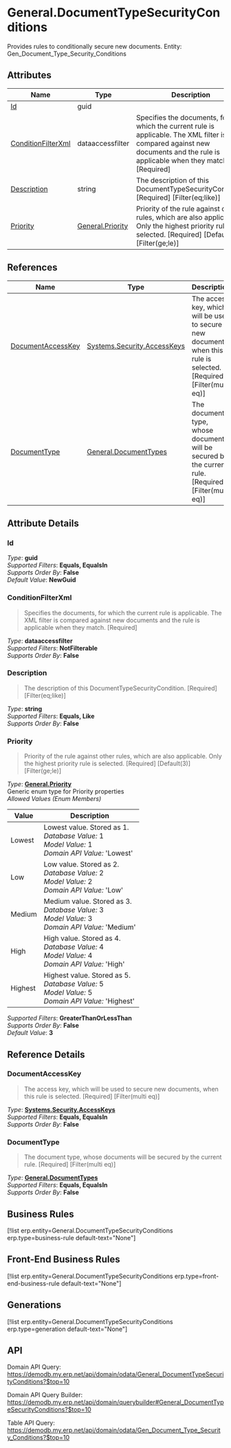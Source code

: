 # General.DocumentTypeSecurityConditions

Provides rules to conditionally secure new documents. Entity: Gen_Document_Type_Security_Conditions

## Attributes

| Name | Type | Description |
| ---- | ---- | --- |
| [Id](General.DocumentTypeSecurityConditions.md#Id) | guid |  
| [ConditionFilterXml](General.DocumentTypeSecurityConditions.md#ConditionFilterXml) | dataaccessfilter | Specifies the documents, for which the current rule is applicable. The XML filter is compared against new documents and the rule is applicable when they match. [Required] 
| [Description](General.DocumentTypeSecurityConditions.md#Description) | string | The description of this DocumentTypeSecurityCondition. [Required] [Filter(eq;like)] 
| [Priority](General.DocumentTypeSecurityConditions.md#Priority) | [General.Priority](General.DocumentTypeSecurityConditions.md#Priority) | Priority of the rule against other rules, which are also applicable. Only the highest priority rule is selected. [Required] [Default(3)] [Filter(ge;le)] 

## References

| Name | Type | Description |
| ---- | ---- | --- |
| [DocumentAccessKey](General.DocumentTypeSecurityConditions.md#DocumentAccessKey) | [Systems.Security.AccessKeys](Systems.Security.AccessKeys.md) | The access key, which will be used to secure new documents, when this rule is selected. [Required] [Filter(multi eq)] |
| [DocumentType](General.DocumentTypeSecurityConditions.md#DocumentType) | [General.DocumentTypes](General.DocumentTypes.md) | The document type, whose documents will be secured by the current rule. [Required] [Filter(multi eq)] |


## Attribute Details

### Id

_Type_: **guid**  
_Supported Filters_: **Equals, EqualsIn**  
_Supports Order By_: **False**  
_Default Value_: **NewGuid**  

### ConditionFilterXml

> Specifies the documents, for which the current rule is applicable. The XML filter is compared against new documents and the rule is applicable when they match. [Required]

_Type_: **dataaccessfilter**  
_Supported Filters_: **NotFilterable**  
_Supports Order By_: **False**  

### Description

> The description of this DocumentTypeSecurityCondition. [Required] [Filter(eq;like)]

_Type_: **string**  
_Supported Filters_: **Equals, Like**  
_Supports Order By_: **False**  

### Priority

> Priority of the rule against other rules, which are also applicable. Only the highest priority rule is selected. [Required] [Default(3)] [Filter(ge;le)]

_Type_: **[General.Priority](General.DocumentTypeSecurityConditions.md#Priority)**  
Generic enum type for Priority properties  
_Allowed Values (Enum Members)_  

| Value | Description |
| ---- | --- |
| Lowest | Lowest value. Stored as 1. <br /> _Database Value:_ 1 <br /> _Model Value:_ 1 <br /> _Domain API Value:_ 'Lowest' |
| Low | Low value. Stored as 2. <br /> _Database Value:_ 2 <br /> _Model Value:_ 2 <br /> _Domain API Value:_ 'Low' |
| Medium | Medium value. Stored as 3. <br /> _Database Value:_ 3 <br /> _Model Value:_ 3 <br /> _Domain API Value:_ 'Medium' |
| High | High value. Stored as 4. <br /> _Database Value:_ 4 <br /> _Model Value:_ 4 <br /> _Domain API Value:_ 'High' |
| Highest | Highest value. Stored as 5. <br /> _Database Value:_ 5 <br /> _Model Value:_ 5 <br /> _Domain API Value:_ 'Highest' |

_Supported Filters_: **GreaterThanOrLessThan**  
_Supports Order By_: **False**  
_Default Value_: **3**  


## Reference Details

### DocumentAccessKey

> The access key, which will be used to secure new documents, when this rule is selected. [Required] [Filter(multi eq)]

_Type_: **[Systems.Security.AccessKeys](Systems.Security.AccessKeys.md)**  
_Supported Filters_: **Equals, EqualsIn**  
_Supports Order By_: **False**  

### DocumentType

> The document type, whose documents will be secured by the current rule. [Required] [Filter(multi eq)]

_Type_: **[General.DocumentTypes](General.DocumentTypes.md)**  
_Supported Filters_: **Equals, EqualsIn**  
_Supports Order By_: **False**  



## Business Rules

[!list erp.entity=General.DocumentTypeSecurityConditions erp.type=business-rule default-text="None"]

## Front-End Business Rules

[!list erp.entity=General.DocumentTypeSecurityConditions erp.type=front-end-business-rule default-text="None"]

## Generations

[!list erp.entity=General.DocumentTypeSecurityConditions erp.type=generation default-text="None"]

## API

Domain API Query:
<https://demodb.my.erp.net/api/domain/odata/General_DocumentTypeSecurityConditions?$top=10>

Domain API Query Builder:
<https://demodb.my.erp.net/api/domain/querybuilder#General_DocumentTypeSecurityConditions?$top=10>

Table API Query:
<https://demodb.my.erp.net/api/domain/odata/Gen_Document_Type_Security_Conditions?$top=10>


